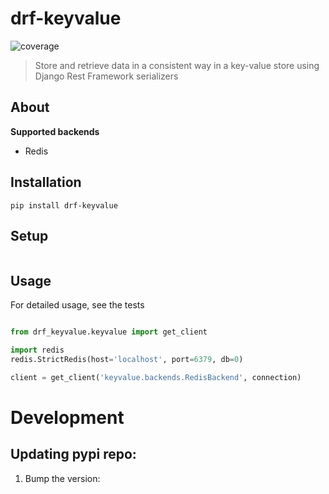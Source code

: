 # drf-keyvalue

![coverage](https://gitlab.com/gitlab-org/gitlab-ce/badges/master/coverage.svg?job=coverage)

> Store and retrieve data in a consistent way in a key-value store using Django Rest Framework serializers

## About

**Supported backends**

* Redis

## Installation

```
pip install drf-keyvalue
```

## Setup

```

```

## Usage

For detailed usage, see the tests

```python

from drf_keyvalue.keyvalue import get_client

import redis
redis.StrictRedis(host='localhost', port=6379, db=0)

client = get_client('keyvalue.backends.RedisBackend', connection)

```

# Development

## Updating pypi repo:

1. Bump the version:

```

```

